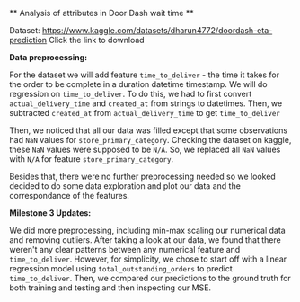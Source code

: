 ** Analysis of attributes in Door Dash wait time **

Dataset: https://www.kaggle.com/datasets/dharun4772/doordash-eta-prediction
Click the link to download

**Data preprocessing:**

For the dataset we will add feature `time_to_deliver` - the time it takes for the order to be complete in a duration datetime timestamp. We will do regression on `time_to_deliver`.
To do this, we had to first convert `actual_delivery_time` and `created_at` from strings to datetimes. Then, we subtracted `created_at` from `actual_delivery_time` to get `time_to_deliver`

Then, we noticed that all our data was filled except that some observations had `NaN` values for `store_primary_category`. Checking the dataset on kaggle, these `NaN` values were supposed 
to be `N/A`. So, we replaced all `NaN` values with `N/A` for feature `store_primary_category`.

Besides that, there were no further preprocessing needed so we looked decided to do some data exploration and plot our data and the correspondance of the features.

**Milestone 3 Updates:**

We did more preprocessing, including min-max scaling our numerical data and removing outliers. After taking a look at our data, we found that there weren't any clear patterns between any numerical feature and `time_to_deliver`. However, for simplicity, we chose to start off with a linear regression model using `total_outstanding_orders` to predict `time_to_deliver`. Then, we compared our predictions to the ground truth for both training and testing and then inspecting our MSE.
